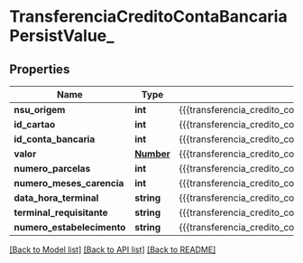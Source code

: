 # TransferenciaCreditoContaBancariaPersistValue_

## Properties
Name | Type | Description | Notes
------------ | ------------- | ------------- | -------------
**nsu_origem** | **int** | {{{transferencia_credito_conta_bancaria_persist_nsu_origem_value}}} | 
**id_cartao** | **int** | {{{transferencia_credito_conta_bancaria_persist_id_cartao_value}}} | 
**id_conta_bancaria** | **int** | {{{transferencia_credito_conta_bancaria_persist_id_conta_bancaria_value}}} | 
**valor** | [**Number**](Number.md) | {{{transferencia_credito_conta_bancaria_persist_valor_value}}} | 
**numero_parcelas** | **int** | {{{transferencia_credito_conta_bancaria_persist_numero_parcelas_value}}} | 
**numero_meses_carencia** | **int** | {{{transferencia_credito_conta_bancaria_persist_numero_meses_carencia_value}}} | 
**data_hora_terminal** | **string** | {{{transferencia_credito_conta_bancaria_persist_data_hora_terminal_value}}} | 
**terminal_requisitante** | **string** | {{{transferencia_credito_conta_bancaria_persist_terminal_requisitante_value}}} | 
**numero_estabelecimento** | **string** | {{{transferencia_credito_conta_bancaria_persist_numero_estabelecimento_value}}} | 

[[Back to Model list]](../README.md#documentation-for-models) [[Back to API list]](../README.md#documentation-for-api-endpoints) [[Back to README]](../README.md)


